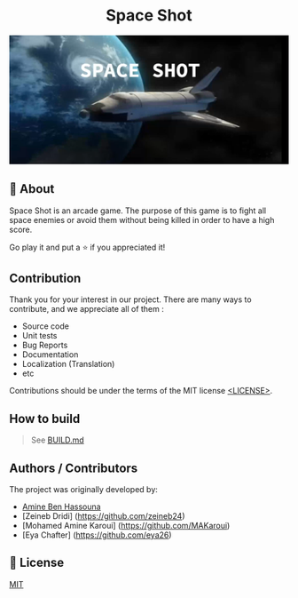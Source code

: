 <h1 align="center">Space Shot</h1>



![Image of Space Shot Project](https://github.com/zeineb24/Space-Shot/blob/master/assets/Screenshot%20(27).png)



## 🎯 About



Space Shot is an arcade game. The purpose of this game is to fight all space enemies or avoid them without being killed in order to have a high score.


Go play it and put a ⭐️ if you appreciated it!








## Contribution



Thank you for your interest in our project. There are many ways to contribute,
and we appreciate all of them :



- Source code
- Unit tests
- Bug Reports
- Documentation
- Localization (Translation)
- etc



Contributions should be under the terms of the MIT license [&lt;LICENSE&gt;](LICENSE).



## How to build



> See [BUILD.md](BUILD.md)

## Authors / Contributors

The project was originally developed by:

- [Amine Ben Hassouna](https://github.com/aminosbh)
- [Zeineb Dridi] (https://github.com/zeineb24)
- [Mohamed Amine Karoui] (https://github.com/MAKaroui)
- [Eya Chafter] (https://github.com/eya26)



## 📝 License
[MIT](https://github.com/zeineb24/Space-Shot/blob/master/LICENSE)




